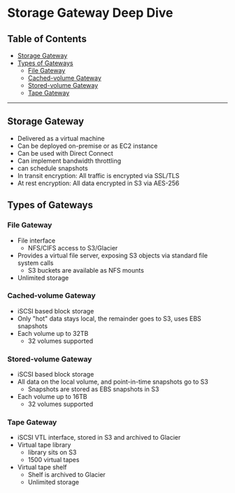 # Storage Gateway Deep Dive

## Table of Contents

<!-- MarkdownTOC depth=4 -->

- [Storage Gateway](#storage-gateway)
- [Types of Gateways](#types-of-gateways)
	- [File Gateway](#file-gateway)
	- [Cached-volume Gateway](#cached--volume-gateway)
	- [Stored-volume Gateway](#stored--volume-gateway)
	- [Tape Gateway](#tape-gateway)

<!-- /MarkdownTOC -->

---

## Storage Gateway

* Delivered as a virtual machine
* Can be deployed on-premise or as EC2 instance
* Can be used with Direct Connect
* Can implement bandwidth throttling
* can schedule snapshots
* In transit encryption: All traffic is encrypted via SSL/TLS
* At rest encryption: All data encrypted in S3 via AES-256


## Types of Gateways

### File Gateway
* File interface
	- NFS/CIFS access to S3/Glacier
* Provides a virtual file server, exposing S3 objects via standard file system calls
	- S3 buckets are available as NFS mounts
* Unlimited storage

### Cached-volume Gateway
* iSCSI based block storage
* Only "hot" data stays local, the remainder goes to S3, uses EBS snapshots
* Each volume up to 32TB 
	- 32 volumes supported

### Stored-volume Gateway
* iSCSI based block storage
* All data on the local volume, and point-in-time snapshots go to S3
	- Snapshots are stored as EBS snapshots in S3
* Each volume up to 16TB 
	- 32 volumes supported

### Tape Gateway
* iSCSI VTL interface, stored in S3 and archived to Glacier
* Virtual tape library
	- library sits on S3
	- 1500 virtual tapes
* Virtual tape shelf
	- Shelf is archived to Glacier
	- Unlimited storage
